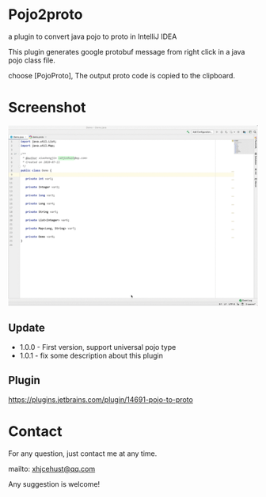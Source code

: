 # Pojo2proto

a plugin to convert java pojo to proto in IntelliJ IDEA

This plugin generates google protobuf message from right click in a java pojo class file.

choose [PojoProto], The output proto code is copied to the clipboard.

# Screenshot

![Image text](demo.gif)

## Update

* 1.0.0 - First version, support universal pojo type
* 1.0.1 - fix some description about this plugin


## Plugin

https://plugins.jetbrains.com/plugin/14691-pojo-to-proto

# Contact
For any question, just contact me at any time.

mailto: xhjcehust@qq.com

Any suggestion is welcome!